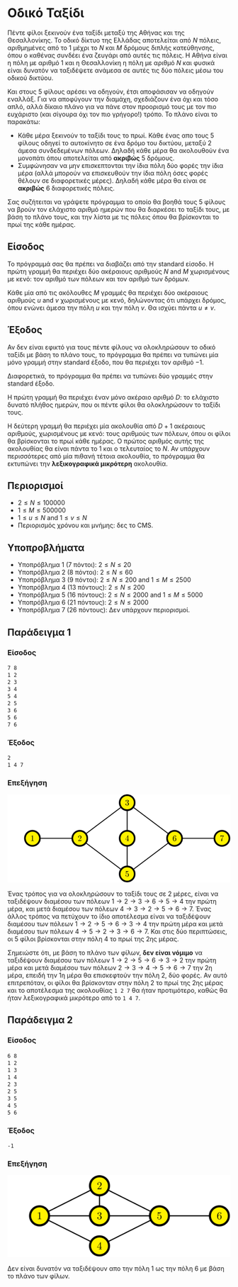 # Οδικό Ταξίδι

Πέντε φίλοι ξεκινούν ένα ταξίδι μεταξύ της Αθήνας και της Θεσαλλονίκης.
Το οδικό δίκτυο της Ελλάδας αποτελείται από $N$ πόλεις, αριθμημένες από το 1 μέχρι το $N$ και $M$ δρόμους διπλής κατεύθηνσης, όπου ο καθένας συνδέει ένα ζευγάρι από αυτές τις πόλεις. Η Αθήνα είναι η πόλη με αριθμό 1 και η Θεσαλλονίκη η πόλη με αριθμό $N$ και φυσικά είναι δυνατόν να ταξιδέψετε ανάμεσα σε αυτές τις δύο πόλεις μέσω του οδικού δικτύου.

Και στους 5 φίλους αρέσει να οδηγούν, έτσι αποφάσισαν να οδηγούν εναλλάξ. Για να αποφύγουν την διαμάχη, σχεδιάζουν ένα όχι και τόσο απλό, αλλά δίκαιο πλάνο για να πάνε στον προορισμό τους με τον πιο ευχάριστο (και σίγουρα όχι τον πιο γρήγορο!) τρόπο. Το πλάνο είναι το παρακάτω:

- Κάθε μέρα ξεκινούν το ταξίδι τους το πρωί. Κάθε ένας απο τους 5 φίλους οδηγεί το αυτοκίνητο σε ένα δρόμο του δικτύου, μεταξύ 2 άμεσα συνδεδεμένων πόλεων. Δηλαδή κάθε μέρα θα ακολουθούν ένα μονοπάτι όπου αποτελείται από **ακριβώς** 5 δρόμους.
- Συμφώνησαν να μην επισκεπτονται την ίδια πόλη δύο φορές την ίδια μέρα (αλλά μπορούν να επισκευθούν την ίδια πόλη όσες φορές θέλουν σε διαφορετικές μέρες). Δηλαδή κάθε μέρα θα είναι σε **ακριβώς** 6 διαφορετικές πόλεις.

Σας συζήτειται να γράψετε πρόγραμμα το οποίο θα βοηθά τους 5 φίλους να βρούν τον ελάχιστο αριθμό ημερών που θα διαρκέσει το ταξίδι τους, με βάση το πλάνο τους, και την λίστα με τις πόλεις όπου θα βρίσκονται το πρωί της κάθε ημέρας.

## Είσοδος

Το πρόγραμμά σας θα πρέπει να διαβάζει από την standard είσοδο.
Η πρώτη γραμμή θα περιέχει δύο ακέραιους αριθμούς $N$ and $M$ χωρισμένους με κενό:
τον αριθμό των πόλεων και τον αριθμό των δρόμων.

Κάθε μία από τις ακόλουθες $M$ γραμμές θα περιέχει δύο ακέραιους αριθμούς $u$ and $v$ χωρισμένους με κενό, δηλώνοντας ότι υπάρχει δρόμος, όπου ενώνει άμεσα την πόλη $u$ και την πόλη $v$. Θα ισχύει πάντα $u \neq v$.

## Έξοδος
Αν δεν είναι εφικτό για τους πέντε φίλους να ολοκληρώσουν το οδικό ταξίδι με βάση το πλάνο τους, το πρόγραμμα θα πρέπει να τυπώνει μία μόνο γραμμή στην standard έξοδο, που θα περιέχει τον αριθμό $-1$.

Διαφορετικά, το πρόγραμμα θα πρέπει να τυπώνει δύο γραμμές στην standard έξοδο.

Η πρώτη γραμμή θα περιέχει έναν μόνο ακέραιο αριθμό $D$: το ελάχιστο δυνατό πλήθος ημερών, που οι πέντε φίλοι θα ολοκληρώσουν το ταξίδι τους.

Η δεύτερη γραμμή θα περιέχει μία ακολουθία από $D+1$ ακέραιους αριθμούς, χωρισμένους με κενό: τους αριθμούς των πόλεων, όπου οι φίλοι θα βρίσκονται το πρωί κάθε ημέρας.
Ο πρώτος αριθμός αυτής της ακολουθίας θα είναι πάντα το 1 και ο τελευταίος το $N$.
Αν υπάρχουν περισσότερες από μία πιθανή τέτοια ακολουθία, το πρόγραμμα θα εκτυπώνει την **λεξικογραφικά μικρότερη** ακολουθία.

## Περιορισμοί

- $2 \le N \le 100000$
- $1 \le M \le 500000$
- $1 \le u \le N$ and $1 \le v \le N$
- Περιορισμός χρόνου και μνήμης: δες το CMS.

## Υποπροβλήματα

- Υποπρόβλημα 1 (7 πόντοι): $2 \le N \le 20$
- Υποπρόβλημα 2 (8 πόντοι): $2 \le N \le 60$
- Υποπρόβλημα 3 (9 πόντοι): $2 \le N \le 200$ and $1 \le M \le 2500$
- Υποπρόβλημα 4 (13 πόντους): $2 \le N \le 200$
- Υποπρόβλημα 5 (16 πόντους): $2 \le N \le 2000$ and $1 \le M \le 5000$
- Υποπρόβλημα 6 (21 πόντους): $2 \le N \le 2000$
- Υποπρόβλημα 7 (26 πόντους): Δεν υπάρχουν περιορισμοί.

## Παράδειγμα 1

### Είσοδος

    7 8
    1 2
    2 3
    3 4
    5 4
    2 5
    3 6
    5 6
    7 6

### Έξοδος

    2
    1 4 7

### Επεξήγηση

![The road network of example 1.](example1.svg "400")

Ένας τρόπος για να ολοκληρώσουν το ταξίδι τους σε 2 μέρες, είναι να ταξιδέψουν διαμέσου των πόλεων $1 \rightarrow 2 \rightarrow 3 \rightarrow 6 \rightarrow 5 \rightarrow 4$ την πρώτη μέρα, και μετά διαμέσου των πόλεων $4 \rightarrow 3 \rightarrow 2 \rightarrow 5 \rightarrow 6 \rightarrow 7$.
Ένας άλλος τρόπος να πετύχουν το ίδιο αποτέλεσμα είναι να ταξιδέψουν διαμέσου των πόλεων $1 \rightarrow 2 \rightarrow 5 \rightarrow 6 \rightarrow 3 \rightarrow 4$ την πρώτη μέρα και μετά διαμέσου των πόλεων $4 \rightarrow 5 \rightarrow 2 \rightarrow 3 \rightarrow 6 \rightarrow 7$.
Και στις δύο περιπτώσεις, οι 5 φίλοι βρίσκονται στην πόλη $4$ το πρωί της 2ης μέρας.

Σημειώστε ότι, με βάση το πλάνο των φίλων, **δεν είναι νόμιμο** να ταξιδέψουν διαμέσου των πόλεων $1 \rightarrow 2 \rightarrow 5 \rightarrow 6 \rightarrow 3 \rightarrow 2$ την πρώτη μέρα και μετά διαμέσου των πόλεων $2 \rightarrow 3 \rightarrow 4 \rightarrow 5 \rightarrow 6 \rightarrow 7$ την 2η μέρα, επειδή την 1η μέρα θα επισκεφτούν την πόλη 2, δύο φορές. Αν αυτό επιτρεπόταν, οι φίλοι θα βρίσκονταν στην πόλη $2$  το πρωί της 2ης μέρας και το αποτέλεσμα της ακολουθίας `1 2 7` θα ήταν προτιμότερο, καθώς θα ήταν λεξικογραφικά μικρότερο από το `1 4 7`.


## Παράδειγμα 2

### Είσοδος

    6 8
    1 2
    1 3
    1 4
    2 3
    2 5
    3 5
    4 5
    5 6

### Έξοδος

    -1

### Επεξήγηση

![The road network of example 2.](example2.svg "400")

Δεν είναι δυνατόν να ταξιδέψουν απο την πόλη 1 ως την πόλη 6 με βάση το πλάνο των φίλων.

